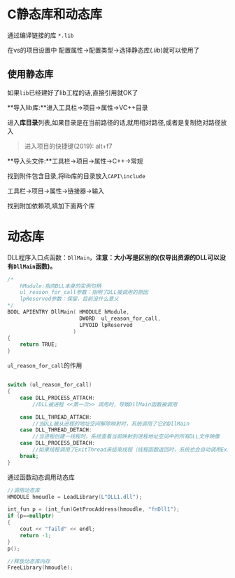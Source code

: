 # C静态库和动态库

通过编译链接的库  `*.lib`

在vs的项目设置中 配置属性->配置类型->选择静态库(*.lib*)就可以使用了

## 使用静态库

如果`lib`已经建好了lib工程的话,直接引用就OK了



**导入lib库:**进入工具栏->项目->属性->VC++目录

进入**库目录**列表,如果目录是在当前路径的话,就用相对路径,或者是复制绝对路径放入

> 进入项目的快捷键(2019):  alt+f7

**导入头文件:**工具栏->项目->属性->C++->常规

找到附件包含目录,将lib库的目录放入`CAPI\include`

工具栏->项目->属性->链接器->输入

找到附加依赖项,填加下面两个库

# 动态库

DLL程序入口点函数：`DllMain`，**注意：大小写是区别的(仅导出资源的DLL可以没有`DllMain`函数)。**



```c++
/*
	hModule:指向DLL本身的实例句柄
	ul_reason_for_call参数：指明了DLL被调用的原因
	lpReserved参数：保留，目前没什么意义
*/
BOOL APIENTRY DllMain( HMODULE hModule,
                       DWORD  ul_reason_for_call,
                       LPVOID lpReserved
                     )
{
    return TRUE;
}
```

`ul_reason_for_call`的作用

```c++

switch (ul_reason_for_call)
{
    case DLL_PROCESS_ATTACH:
        //DLL被进程 <<第一次>> 调用时，导致DllMain函数被调用

    case DLL_THREAD_ATTACH:
        //当DLL被从进程的地址空间解除映射时，系统调用了它的DllMain
    case DLL_THREAD_DETACH:
        //当进程创建一线程时，系统查看当前映射到进程地址空间中的所有DLL文件映像
    case DLL_PROCESS_DETACH:
        //如果线程调用了ExitThread来结束线程（线程函数返回时，系统也会自动调用ExitThread），系统查看当前映射到进程空间中的所有DLL文件映像，并用DLL_THREAD_DETACH来调用DllMain函数，通知所有的DLL去执行线程级的清理工作。
	break;
}
```

通过函数动态调用动态库

```c++
//调用动态库
HMODULE hmoudle = LoadLibrary(L"DLL1.dll");

int_fun p = (int_fun)GetProcAddress(hmoudle, "fnDll1");
if (p==nullptr)
{
    cout << "faild" << endl;
    return -1;
}	
p();

//释放动态库内存
FreeLibrary(hmoudle);
```

